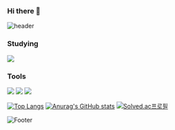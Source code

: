 ### Hi there 👋

<!--
**yushinnam/yushinnam** is a ✨ _special_ ✨ repository because its `README.md` (this file) appears on your GitHub profile.

Here are some ideas to get you started:

- 🔭 I’m currently working on ...
- 🌱 I’m currently learning ...
- 👯 I’m looking to collaborate on ...
- 🤔 I’m looking for help with ...
- 💬 Ask me about ...
- 📫 How to reach me: ...
- 😄 Pronouns: ...
- ⚡ Fun fact: ...
-->
![header](https://capsule-render.vercel.app/api?type=wave&color=auto&height=300&section=header&text=Yushin%20Nam&fontSize=90) 

### Studying

<img src="https://img.shields.io/badge/Python-3766AB?style=flat-square&logo=Python&logoColor=white"/></a>

### Tools

<img src="https://img.shields.io/badge/VisualStudio-5C2D91?style=flat-square&logo=VisualStudio&logoColor=white"/></a>
<img src="https://img.shields.io/badge/VisualStudioCode-007ACC?style=flat-square&logo=VisualStudioCode&logoColor=white"/></a>
<img src="https://img.shields.io/badge/Unity-FFFFFF?style=flat-square&logo=Unity&logoColor=black"/>

[![Top Langs](https://github-readme-stats.vercel.app/api/top-langs/?username=yushinnam)](https://github.com/yushinnam/github-readme-stats)
[![Anurag's GitHub stats](https://github-readme-stats.vercel.app/api?username=yushinnam)](https://github.com/yushinnam/github-readme-stats)
[![Solved.ac프로필](http://mazassumnida.wtf/api/v2/generate_badge?boj=jhl214095)](https://solved.ac/jhl2140)


![Footer](https://capsule-render.vercel.app/api?type=waving&color=auto&height=200&section=footer)
